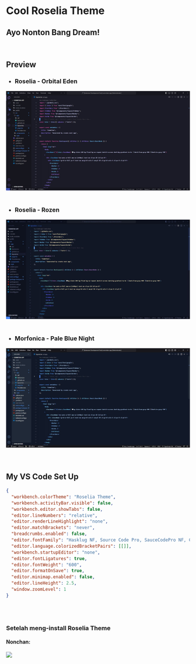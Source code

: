 # Cool Roselia Theme

## Ayo Nonton Bang Dream!

<br>

## Preview

- ### Roselia - Orbital Eden

<img src="assets/images/orbital-eden.jpg">
<br>
<br>

- ### Roselia - Rozen

<img src="assets/images/rozen.jpg">
<br>
<br>

- ### Morfonica - Pale Blue Night

<img src="assets/images/pale-blue-night.jpg">
<br>
<br>
<br>

## My VS Code Set Up

```json
{
  "workbench.colorTheme": "Roselia Theme",
  "workbench.activityBar.visible": false,
  "workbench.editor.showTabs": false,
  "editor.lineNumbers": "relative",
  "editor.renderLineHighlight": "none",
  "editor.matchBrackets": "never",
  "breadcrumbs.enabled": false,
  "editor.fontFamily": "Hasklug NF, Source Code Pro, SauceCodePro NF, Cartograph CF, JetBrainsMono NF",
  "editor.language.colorizedBracketPairs": [[]],
  "workbench.startupEditor": "none",
  "editor.fontLigatures": true,
  "editor.fontWeight": "600",
  "editor.formatOnSave": true,
  "editor.minimap.enabled": false,
  "editor.lineHeight": 2.5,
  "window.zoomLevel": 1
}
```

<br/>
<br/>

### Setelah meng-install Roselia Theme

#### Nonchan:

<img src="assets/images/bandori-nonchan.gif">
